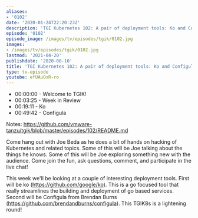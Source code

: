 ```yaml
---
aliases:
- '0102'
date: '2020-01-24T22:20:23Z'
description: 'TGI Kubernetes 102: A pair of deployment tools: Ko and Configula'
episode: '0102'
episode_image: /images/tv/episodes/tgik/0102.jpg
images:
- /images/tv/episodes/tgik/0102.jpg
lastmod: '2021-04-20'
publishdate: '2020-08-10'
title: 'TGI Kubernetes 102: A pair of deployment tools: Ko and Configula'
type: tv-episode
youtube: efUAuOxR-ro
---
```


- 00:00:00 - Welcome to TGIK!
- 00:03:25 - Week in Review
- 00:19:11 - Ko
- 00:49:42 - Configula

Notes: https://github.com/vmware-tanzu/tgik/blob/master/episodes/102/README.md

Come hang out with Joe Beda as he does a bit of hands on hacking of Kubernetes and related topics. Some of this will be Joe talking about the things he knows. Some of this will be Joe exploring something new with the audience. Come join the fun, ask questions, comment, and participate in the live chat!

This week we&#39;ll be looking at a couple of interesting deployment tools.  First will be ko (https://github.com/google/ko).  This is a go focused tool that really streamlines the building and deployment of go based services.  Second will be Configula from Brendan Burns (https://github.com/brendandburns/configula).  This TGIK8s is a lightening round!